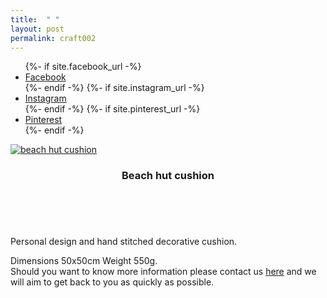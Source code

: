 ```yaml
---
title:  " "
layout: post
permalink: craft002
---
```


<ul class="icons">
		{%- if site.facebook_url -%}
		<li><a href="{{- site.facebook_url -}}" target="_blank" class="icon-b fa-facebook-f"><span class="label">Facebook</span></a></li>
		{%- endif -%}
		{%- if site.instagram_url -%}
		<li><a href="{{- site.instagram_url -}}" target="_blank" class="icon-b fa-instagram"><span class="label">Instagram</span></a></li>
		{%- endif -%}
		{%- if site.pinterest_url -%}
		<li><a href="{{- site.pinterest_url -}}" target="_blank" class="icon-b fa-pinterest"><span class="label">Pinterest</span></a></li>
		{%- endif -%}
	  </ul>


<!-- Table -->

  <div class="row">
    <div class="4u 12u$(mobile)">
      <div class="item">
        <a href="https://www.etsy.com/uk/QuirkypigStore/listing/725436395/decorative-cushions?utm_source=Copy&utm_medium=ListingManager&utm_campaign=Share&utm_term=so.lmsm&share_time=1564584362272" target="_blank" class="image fit" ><img src="{{ 'assets/images/craft002/craft002.jpg' | relative_url }}" alt="beach hut cushion" /></a>
        <header>
          <h3>Beach hut cushion</h3>
        </header>
      </div>
    </div>
  </div>


<br>
<p>Personal design and hand stitched decorative cushion.

Dimensions 50x50cm
Weight 550g.
 <br>Should you want to know more information please contact us <a href= "contact" target="_blank">here</a> and we will aim to get back to you as quickly as possible.<br><br>
